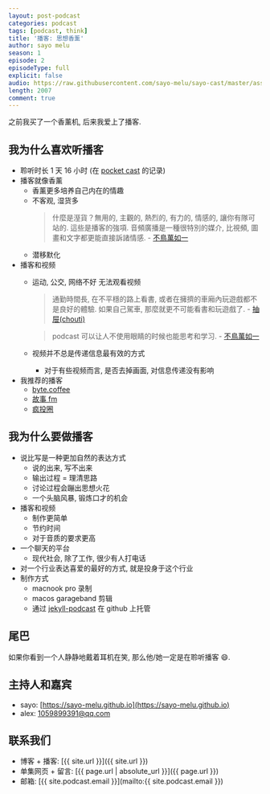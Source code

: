 ```yaml
---
layout: post-podcast
categories: podcast
tags: [podcast, think]
title: '播客: 思想香薰'
author: sayo melu
season: 1
episode: 2
episodeType: full
explicit: false
audio: https://raw.githubusercontent.com/sayo-melu/sayo-cast/master/asset/2019-4-23-podcast-mind-aroma.m4a
length: 2007
comment: true
---
```


之前我买了一个香薰机, 后来我爱上了播客.

## 我为什么喜欢听播客

- 聆听时长 1 天 16 小时 (在 [pocket cast](https://www.pocketcasts.com/) 的记录)
- 播客就像香薰
  - 香薰更多培养自己内在的情趣
  - 不客观, 湿货多
    > 什麼是溼貨？無用的, 主觀的, 熱烈的, 有力的, 情感的, 讓你有隊可站的. 這些是播客的強項. 音頻廣播是一種很特別的媒介, 比視頻, 圖畫和文字都更能直接訴諸情感. - [不鳥萬如一](https://www.zhihu.com/people/lawrencelry)
  - 潜移默化
- 播客和视频
  - 运动, 公交, 网络不好 无法观看视频

    > 通勤時間長, 在不平穩的路上看書, 或者在擁擠的車廂內玩遊戲都不是良好的體驗. 如果自己駕車, 那麼就更不可能看書和玩遊戲了. - [抽屉(chouti)](https://www.zhihu.com/people/chouti)

    > podcast 可以让人不使用眼睛的时候也能思考和学习. - [不鳥萬如一](https://www.zhihu.com/people/lawrencelry)

  - 视频并不总是传递信息最有效的方式
    - 对于有些视频而言, 是否去掉画面, 对信息传递没有影响
- 我推荐的播客
  - [byte.coffee](http://byte.coffee)
  - [故事 fm](http://storyfm.cn)
  - [疯投圈](https://crazy.capital)

## 我为什么要做播客

- 说比写是一种更加自然的表达方式
  - 说的出来, 写不出来
  - 输出过程 = 理清思路
  - 讨论过程会蹦出思想火花
  - 一个头脑风暴, 锻炼口才的机会
- 播客和视频
  - 制作更简单
  - 节约时间
  - 对于音质的要求更高
- 一个聊天的平台
  - 现代社会, 除了工作, 很少有人打电话
- 对一个行业表达喜爱的最好的方式, 就是投身于这个行业
- 制作方式
  - macnook pro 录制
  - macos garageband 剪辑
  - 通过 [jekyll-podcast](https://github.com/sayo-melu/jekyll-podcast) 在 github 上托管

## 尾巴

如果你看到一个人静静地戴着耳机在笑, 那么他/她一定是在聆听播客 😄.

## 主持人和嘉宾

- sayo: [https://sayo-melu.github.io](https://sayo-melu.github.io)
- alex: [1059899391@qq.com](mailto:1059899391@qq.com)

## 联系我们

- 博客 + 播客: [{{ site.url }}]({{ site.url }})
- 单集网页 + 留言: [{{ page.url | absolute_url }}]({{ page.url }})
- 邮箱: [{{ site.podcast.email }}](mailto:{{ site.podcast.email }})
